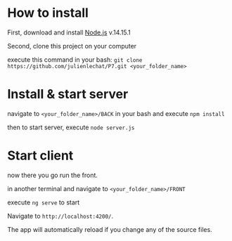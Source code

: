 # How to install

First, download and install [Node.js](https://nodejs.org/fr/download/releases/) v.14.15.1

Second, clone this project on your computer

execute this command in your bash: `git clone  https://github.com/julienlechat/P7.git <your_folder_name>`

# Install & start server

navigate to `<your_folder_name>/BACK` in your bash and execute `npm install`

then to start server, execute `node server.js`

# Start client

now there you go run the front.

in another terminal and navigate to `<your_folder_name>/FRONT`

execute `ng serve` to start


Navigate to `http://localhost:4200/`.

The app will automatically reload if you change any of the source files.
